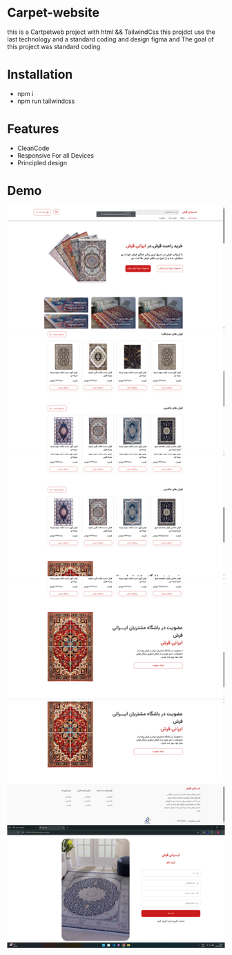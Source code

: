 # Carpet-website
 this is a Cartpetweb  project with html && TailwindCss this projdct use the last technology and a standard coding and design figma and The goal of this project was standard coding

# Installation
- npm  i
- npm run tailwindcss

# Features 
- CleanCode
- Responsive For all Devices
- Principled design

# Demo 
<img src="./public/imges/Demo/Screenshot (249).png" alt="">
<img src="./public/imges/Demo/Screenshot (250).png" alt="">
<img src="./public/imges/Demo/Screenshot (251).png" alt="">
<img src="./public/imges/Demo/Screenshot (252).png" alt="">
<img src="./public/imges/Demo/Screenshot (253).png" alt="">
<img src="./public/imges/Demo/Screenshot (254).png" alt="">

